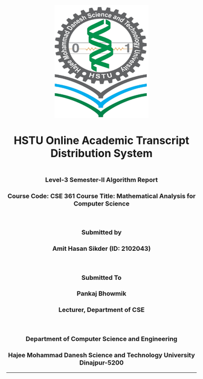 <p align="center">
  <img src="HSTU.png" alt="HSTU Logo" width="250" height="300">
</p>
<h1 align="center">
  <b> HSTU Online Academic Transcript Distribution System</b>
</h1>
<h3 align="center">
  <br>
  <b>Level-3 Semester-II Algorithm Report</b>  
</h3>
<h3 align="center">
  Course Code: CSE 361
  Course Title: Mathematical Analysis for Computer Science 
</h3>
<br>
<h3 align="center">
  Submitted by 
</h3>
<h3 align="center">
<b>Amit Hasan Sikder (ID: 2102043) </b> </h3>
<br>

<h3 align="center">
  Submitted To 
</h3>

<h3 align="center"><b>Pankaj Bhowmik  </b></h3>
<h3 align="center"><b>Lecturer, Department of CSE</b></h3>
<br>
<h3 align="center"> <b>Department of Computer Science and Engineering </b></h3>
<h3 align="center"><b>Hajee Mohammad Danesh Science and Technology University  
Dinajpur-5200</b></h3>

---
